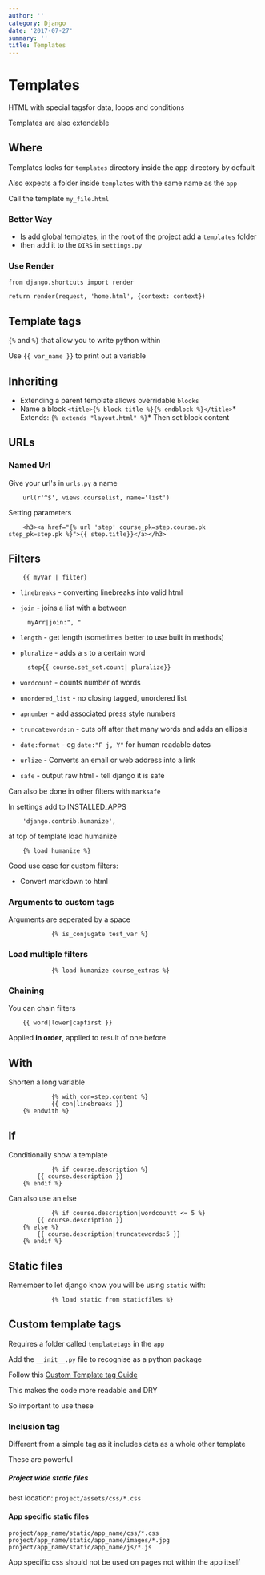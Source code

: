 ```yaml
---
author: ''
category: Django
date: '2017-07-27'
summary: ''
title: Templates
---
```

# Templates

HTML with special tagsfor data, loops and conditions

Templates are also extendable

## Where

Templates looks for `templates` directory inside the app directory by default

Also expects a folder inside `templates` with the same name as the `app`

Call the template `my_file.html`

### Better Way

* Is add global templates, in the root of the project add a `templates` folder
* then add it to the `DIRS` in `settings.py`

### Use Render

    from django.shortcuts import render

    return render(request, 'home.html', {context: context})

## Template tags

`{%` and `%}` that allow you to write python within

Use `{{ var_name }}` to print out a variable

## Inheriting

* Extending a parent template allows overridable `blocks`
* Name a block `<title>{% block title %}{% endblock %}</title>`* Extends: `{% extends "layout.html" %}`* Then set block content

## URLs

### Named Url

Give your url's in `urls.py` a name

        url(r'^$', views.courselist, name='list')

Setting parameters

        <h3><a href="{% url 'step' course_pk=step.course.pk step_pk=step.pk %}">{{ step.title}}</a></h3>
## Filters

        {{ myVar | filter}
* `linebreaks` - converting linebreaks into valid html
* `join` - joins a list with a between

        myArr|join:", "

* `length` - get length (sometimes better to use built in methods)
* `pluralize` - adds a `s` to a certain word

        step{{ course.set_set.count| pluralize}}
* `wordcount` - counts number of words
* `unordered_list` - no closing tagged, unordered list
* `apnumber` - add associated press style numbers
* `truncatewords:n` - cuts off after that many words and adds an ellipsis
* `date:format` - eg `date:"F j, Y"` for human readable dates
* `urlize` - Converts an email or web address into a link
* `safe` - output raw html - tell django it is safe

Can also be done in other filters with `marksafe`

In settings add to INSTALLED_APPS

        'django.contrib.humanize',

at top of template load humanize

        {% load humanize %}
Good use case for custom filters:

* Convert markdown to html

### Arguments to custom tags

Arguments are seperated by a space

                {% is_conjugate test_var %}
        
### Load multiple filters

                {% load humanize course_extras %}
        
### Chaining

You can chain filters

        {{ word|lower|capfirst }}
Applied **in order**, applied to result of one before

## With

Shorten a long variable

                {% with con=step.content %}
                {{ con|linebreaks }}
        {% endwith %}
        
## If

Conditionally show a template

                {% if course.description %}
            {{ course.description }}
        {% endif %}
        
Can also use an else

                {% if course.description|wordcountt <= 5 %}
            {{ course.description }}
        {% else %}
            {{ course.description|truncatewords:5 }}
        {% endif %}
        
## Static files

Remember to let django know you will be using `static` with:

                {% load static from staticfiles %}
        
## Custom template tags

Requires a folder called `templatetags` in the `app`

Add the `__init__.py` file to recognise as a python package

Follow this [Custom Template tag Guide](https://docs.djangoproject.com/en/1.11/howto/custom-template-tags/)

This makes the code more readable and DRY

So important to use these

### Inclusion tag

Different from a simple tag as it includes data as a whole other template

These are powerful

##### Project wide static files

best location: `project/assets/css/*.css`

#### App specific static files

`project/app_name/static/app_name/css/*.css`
`project/app_name/static/app_name/images/*.jpg`
`project/app_name/static/app_name/js/*.js`

App specific css should not be used on pages not within the app itself